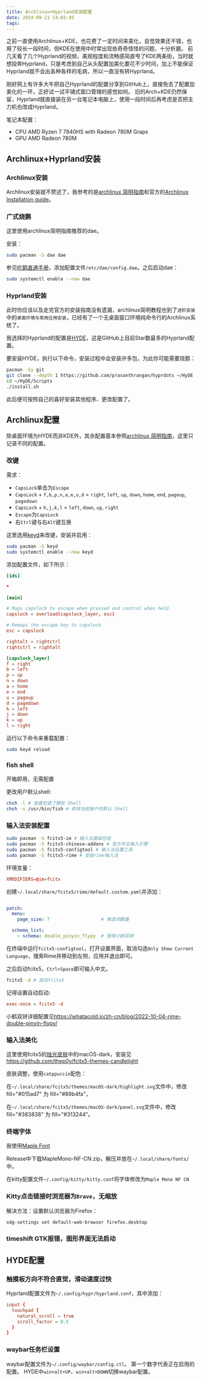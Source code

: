 ```yaml
---
title: Archlinux+Hyprland安装配置
date: 2024-09-21 14:03:45
tags:
---
```


之前一直使用Archlinux+KDE，也花费了一定时间来美化，自觉效果还不错，也用了较长一段时间，但KDE在使用中时常出现些奇奇怪怪的问题，十分折磨。
前几天看了几个Hyprland的视频，美观程度和流畅感简直甩了KDE两条街，当时就想投奔Hyprland，只是考虑到自己从头配置加美化要花不少时间，加上不能保证Hyprland就不会出各种各样的毛病，所以一直没有转Hyprland。

刚好网上有许多大牛把自己Hyprland的配置分享到GitHub上，直接免去了配置加美化的一环，正好试一试平铺式窗口管理的感觉如何。
旧的Arch+KDE仍然保留，Hyprland就直接装在另一台笔记本电脑上，使用一段时间后再考虑是否把主力机也改成Hyprland。

笔记本配置：

- CPU AMD Ryzen 7 7840HS with Radeon 780M Graps
- GPU AMD Radeon 780M

## Archlinux+Hyprland安装

### Archlinux安装

Archlinux安装就不赘述了，我参考的是[archlinux 简明指南](https://arch.icekylin.online/)和官方的[Archlinux Installation guide](https://wiki.archlinux.org/title/Installation_guide)。

### 广式烧鹅

这里使用archlinux简明指南推荐的dae。

安装：

```bash
sudo pacman -S dae dae
```

参见[吃鹅直通手册](https://github.com/daeuniverse/dae/blob/main/docs/zh/README.md)，添加配置文件`/etc/dae/config.dae`。之后启动dae：

```bash
sudo systemctl enable --now dae
```

### Hyprland安装

此时你应该以及走完官方的安装指南没有遗漏，archlinux简明教程也到了`进阶安装`中的`桌面环境与常用应用安装`，已经有了一个无桌面窗口环境纯命令行的Archlinux系统了。

我选择的Hyprland的配置是[HYDE](https://github.com/prasanthrangan/hyprdots)，这是GitHub上目前Star数最多的Hyprland配置。

要安装HYDE，执行以下命令，安装过程中会安装许多包，为此你可能需要烧鹅：

```bash
pacman -Sy git
git clone --depth 1 https://github.com/prasanthrangan/hyprdots ~/HyDE
cd ~/HyDE/Scripts
./install.sh
```

此后便可按照自己的喜好安装其他程序、更改配置了。

## Archlinux配置

除桌面环境为HYDE而非KDE外，其余配置基本参照[archlinux 简明指南](https://arch.icekylin.online/)，这里只记录不同的配置。

### 改键

需求：

- `CapsLock`单击为`Escape`
- `CapsLock` + `f,b,p,n,a,e,u,d` = `right`, `left`, `up`, `down`, `home`, `end`, `pageup`, `pagedown`
- `CapsLock` + `h,j,k,l` = `left`, `down`, `up`, `right`
- `Escape`为`CapsLock`
- 右`Ctrl`键与右`Alt`键互换

这里选用[keyd](https://github.com/rvaiya/keyd)来改键，安装并启用：

```bash
sudo pacman -S keyd
sudo systemctl enable --now keyd
```

添加配置文件，如下所示：

```/etc/keyd/default.conf
[ids]

*

[main]

# Maps capslock to escape when pressed and control when held.
capslock = overload(capslock_layer, esc)

# Remaps the escape key to capslock
esc = capslock

rightalt = rightctrl
rightctrl = rightalt

[capslock_layer]
f = right
b = left
p = up
n = down
a = home
e = end
u = pageup
d = pagedown
h = left
j = down
k = up
l = right
```

运行以下命令来重载配置：

```bash
sudo keyd reload
```

### fish shell

开箱即用，无需配置

更改用户默认shell:

```bash
chsh -l # 查看安装了哪些 Shell
chsh -s /usr/bin/fish # 修改当前账户的默认 Shell
```

### 输入法安装配置

```bash
sudo pacman -S fcitx5-im # 输入法基础包组
sudo pacman -S fcitx5-chinese-addons # 官方中文输入引擎
sudo pacman -S fcitx5-configtool # 输入法设置工具
sudo pacman -S fcitx5-rime # 安装rime输入法
```

环境变量：

```~/.config/environment.d/im.conf
XMODIFIERS=@im=fcitx
```

创建`~/.local/share/fcitx5/rime/default.custom.yaml`并添加：

```~/.local/share/fcitx5/rime/default.custom.yaml

patch:
  menu:
    page_size: 7                   # 候选词数量

  schema_list:
    - schema: double_pinyin_flypy  # 使用小鹤双拼
```

在终端中运行`fcitx5-configtool`，打开设置界面，取消勾选`Only Show Current Language`，搜索Rime并移动到左侧，应用并退出即可。

之后启动fcitx5，`Ctrl+Space`即可输入中文。

```bash
fcitx5 -d # 启动fcitx5
```

记得设置自动启动:

```~/.config/hypr/hyprland.conf
exec-once = fcitx5 -d
```

小鹤双拼详细配置见<https://whatacold.io/zh-cn/blog/2022-10-04-rime-double-pinyin-flypy/>

### 输入法美化

这里使用fcitx5的[烛光皮肤](https://github.com/thep0y/fcitx5-themes-candlelight)中的macOS-dark，安装见<https://github.com/thep0y/fcitx5-themes-candlelight>

皮肤调整，使用`catppuccin`配色：

在`~/.local/share/fcitx5/themes/macOS-dark/highlight.svg`文件中，修改 fill="#015ad7" 为 fill="#89b4fa"，

在`~/.local/share/fcitx5/themes/macOS-dark/panel.svg`文件中，修改 fill="#383838" 为 fill="#313244"。

### 终端字体

我使用[Maple Font](https://github.com/subframe7536/maple-font)

Release中下载MapleMono-NF-CN.zip，解压并放在`~/.local/share/fonts/`中。

在kitty配置文件`~/.config/kitty/kitty.conf`将字体修改为`Maple Mono NF CN`

### Kitty点击链接时浏览器为`Brave`，无缩放

解决方法：设置默认浏览器为Firefox：

```bash
xdg-settings set default-web-browser firefox.desktop
```

### timeshift GTK报错，图形界面无法启动

## HYDE配置

### 触摸板方向不符合直觉，滑动速度过快

Hyprland配置文件为`~/.config/hypr/hyprland.conf`，其中添加：

```~/.config/hypr/hyprland.conf
input {
  touchpad {
    natural_scroll = true
    scroll_factor = 0.5
  }
}
```

### waybar任务栏设置

waybar配置文件为`~/.config/waybar/config.ctl`。
第一个数字代表正在启用的配置。
HYDE中`win+alt+UP`、`win+alt+DOWN`切换waybar配置。
